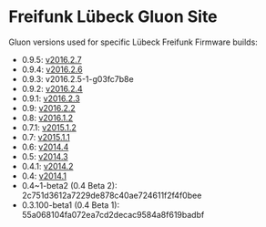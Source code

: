 # Freifunk Lübeck Gluon Site

Gluon versions used for specific Lübeck Freifunk Firmware builds:

* 0.9.5: [v2016.2.7](https://github.com/freifunk-gluon/gluon/commit/d722c2638a9f7a662ea46b74e997a3e460e70971)
* 0.9.4: [v2016.2.6](https://github.com/freifunk-gluon/gluon/commit/0d2b078a1742c0f7f5860734d6783d7aee281a03)
* 0.9.3: v2016.2.5-1-g03fc7b8e
* 0.9.2: [v2016.2.4](https://github.com/freifunk-gluon/gluon/commit/6cbd6585865b9c25002220ed33e3352f716e92d9)
* 0.9.1: [v2016.2.3](https://github.com/freifunk-gluon/gluon/commit/b0c647151c6b4889bca8f9226c1456179e86b25b)
* 0.9: [v2016.2.2](https://github.com/freifunk-gluon/gluon/commit/9f1c00050cd8d85cd2a092bb43af4d0d338fc071)
* 0.8: [v2016.1.2](https://github.com/freifunk-gluon/gluon/commit/041730ae9b77dc54904f8429d7833eecbde5e360)
* 0.7.1: [v2015.1.2](https://github.com/freifunk-gluon/gluon/commit/30677cdc385f44005220ed105619d3a4fa9290ce)
* 0.7: [v2015.1.1](https://github.com/freifunk-gluon/gluon/commit/e54e3dc41046d9334d515f87397c436451c964ad)
* 0.6: [v2014.4](https://github.com/freifunk-gluon/gluon/commit/1eb0d0e6cb076f2714579634eddea6db0a4c7e6b)
* 0.5: [v2014.3](https://github.com/freifunk-gluon/gluon/commit/9d1958b7742f363d657a2d65290a9ab7e0588053)
* 0.4.1: [v2014.2](https://github.com/freifunk-gluon/gluon/commit/02fb2817f36a949c6b01e36703b5e761ca314242)
* 0.4: [v2014.1](https://github.com/freifunk-gluon/gluon/commit/2c751d3612a7229de878c40ae724611f2f4f0bee)
* 0.4~1-beta2 (0.4 Beta 2): 2c751d3612a7229de878c40ae724611f2f4f0bee
* 0.3.100-beta1 (0.4 Beta 1): 55a068104fa072ea7cd2decac9584a8f619badbf
